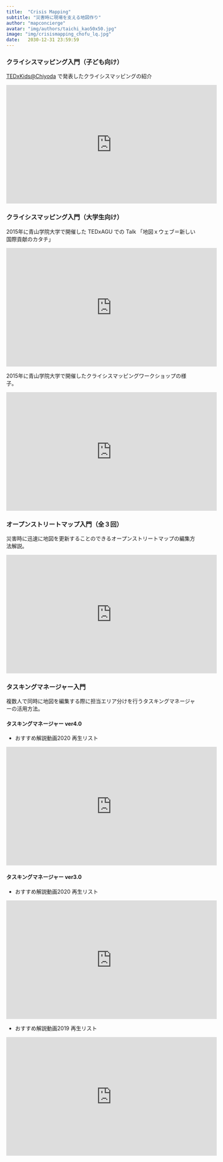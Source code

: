 ```yaml
---
title:  "Crisis Mapping"
subtitle: "災害時に現場を支える地図作り"
author: "mapconcierge"
avatar: "img/authors/taichi_kao50x50.jpg"
image: "img/crisismapping_chofu_lq.jpg"
date:   2030-12-31 23:59:59
---
```


### クライシスマッピング入門（子ども向け）
<p><a href="http://tedxkidschiyoda.com/">TEDxKids@Chiyoda</a> で発表したクライシスマッピングの紹介</p>
<iframe width="560" height="315" src="https://www.youtube.com/embed/0hZK7m0fb1U" frameborder="0" allow="accelerometer; autoplay; encrypted-media; gyroscope; picture-in-picture" allowfullscreen></iframe>

### クライシスマッピング入門（大学生向け）
<p>2015年に青山学院大学で開催した TEDxAGU での Talk 「地図ｘウェブ＝新しい国際貢献のカタチ」</p>
<iframe width="560" height="315" src="https://www.youtube.com/embed/Z6fQnpVHDhU" frameborder="0" allow="accelerometer; autoplay; encrypted-media; gyroscope; picture-in-picture" allowfullscreen></iframe>

2015年に青山学院大学で開催したクライシスマッピングワークショップの様子。
<iframe width="560" height="315" src="https://www.youtube.com/embed/3E9OhmUjVlo" frameborder="0" allow="accelerometer; autoplay; encrypted-media; gyroscope; picture-in-picture" allowfullscreen></iframe>

### オープンストリートマップ入門（全３回）
災害時に迅速に地図を更新することのできるオープンストリートマップの編集方法解説。
<iframe width="560" height="315" src="https://www.youtube.com/embed/videoseries?list=PLtNZ0UPlDLE8p12RFIvDkKpbMCYdxxhej" frameborder="0" allow="autoplay; encrypted-media" allowfullscreen></iframe>

### タスキングマネージャー入門
複数人で同時に地図を編集する際に担当エリア分けを行うタスキングマネージャーの活用方法。

#### タスキングマネージャー ver4.0
* おすすめ解説動画2020 再生リスト
<iframe width="560" height="315" src="https://www.youtube.com/embed/videoseries?list=PLb9506_-6FMEnRF6RkKeY6ul0EshYj3ra" frameborder="0" allow="accelerometer; autoplay; encrypted-media; gyroscope; picture-in-picture" allowfullscreen></iframe>


#### タスキングマネージャー ver3.0 
* おすすめ解説動画2020 再生リスト
<iframe width="560" height="315" src="https://www.youtube.com/embed/videoseries?list=PLtNZ0UPlDLE-cwWF9S23Mi4PU-iikNuP5" frameborder="0" allow="accelerometer; autoplay; encrypted-media; gyroscope; picture-in-picture" allowfullscreen></iframe>

* おすすめ解説動画2019 再生リスト
<iframe width="560" height="315" src="https://www.youtube.com/embed/videoseries?list=PLtNZ0UPlDLE_1eiQU5NE7uy-hdr7cimwa" frameborder="0" allow="autoplay; encrypted-media" allowfullscreen></iframe>
